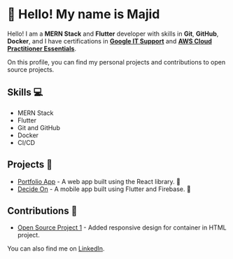 # 🚀 Hello! My name is Majid

Hello! I am a **MERN Stack** and **Flutter** developer with skills in **Git**, **GitHub**, **Docker**, and I have certifications in **[Google IT Support](https://www.coursera.org/account/accomplishments/specialization/certificate/3SQNV9GXA82K)** and **[AWS Cloud Practitioner Essentials](https://www.coursera.org/account/accomplishments/certificate/N8CF5MT8WEPY)**.

On this profile, you can find my personal projects and contributions to open source projects.

## Skills 💻
- MERN Stack
- Flutter
- Git and GitHub
- Docker
- CI/CD

## Projects 📂
- [Portfolio App](https://github.com/majidshakeelshawl/portfolio-app) - A web app built using the React library. 🚧
- [Decide On](https://github.com/majidshakeelshawl/decide_on) - A mobile app built using Flutter and Firebase. 🚧

## Contributions 🤝
- [Open Source Project 1](https://github.com/zero-to-mastery/HTML-project/pull/505) - Added responsive design for container in HTML project.

You can also find me on [LinkedIn](https://www.linkedin.com/in/majidshakeelshawl/).

<!---
majidshakeelshawl/majidshakeelshawl is a ✨ special ✨ repository because its `README.md` (this file) appears on your GitHub profile.
You can click the Preview link to take a look at your changes.
--->
